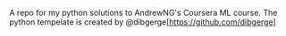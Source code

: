 A repo for my python solutions to AndrewNG's Coursera ML course. 
The python tempelate is created by @dibgerge[https://github.com/dibgerge]
